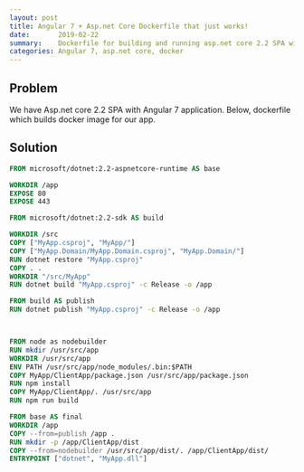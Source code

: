 ```yaml
---
layout: post
title: Angular 7 + Asp.net Core Dockerfile that just works!
date:       2019-02-22
summary:    Dockerfile for building and running asp.net core 2.2 SPA with Angular 7
categories: Angular 7, asp.net core, docker
---
```


## Problem
We have Asp.net core 2.2 SPA with Angular 7 application. Below, dockerfile which builds docker image for our app.

## Solution

```dockerfile
FROM microsoft/dotnet:2.2-aspnetcore-runtime AS base

WORKDIR /app
EXPOSE 80
EXPOSE 443

FROM microsoft/dotnet:2.2-sdk AS build

WORKDIR /src
COPY ["MyApp.csproj", "MyApp/"]
COPY ["MyApp.Domain/MyApp.Domain.csproj", "MyApp.Domain/"]
RUN dotnet restore "MyApp.csproj"
COPY . .
WORKDIR "/src/MyApp"
RUN dotnet build "MyApp.csproj" -c Release -o /app

FROM build AS publish
RUN dotnet publish "MyApp.csproj" -c Release -o /app



FROM node as nodebuilder
RUN mkdir /usr/src/app
WORKDIR /usr/src/app
ENV PATH /usr/src/app/node_modules/.bin:$PATH
COPY MyApp/ClientApp/package.json /usr/src/app/package.json
RUN npm install
COPY MyApp/ClientApp/. /usr/src/app
RUN npm run build

FROM base AS final
WORKDIR /app
COPY --from=publish /app .
RUN mkdir -p /app/ClientApp/dist
COPY --from=nodebuilder /usr/src/app/dist/. /app/ClientApp/dist/
ENTRYPOINT ["dotnet", "MyApp.dll"]

```
